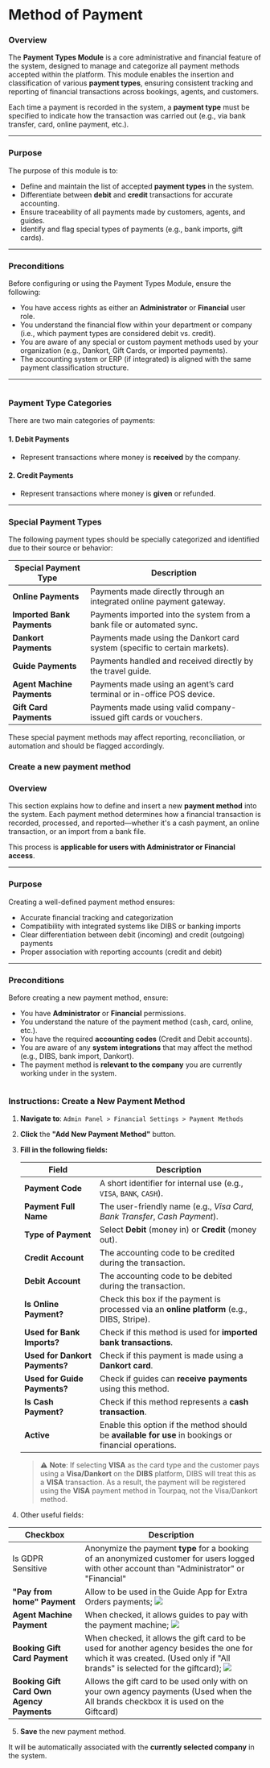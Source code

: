 # Method of Payment

### **Overview**

The **Payment Types Module** is a core administrative and financial feature of the system, designed to manage and categorize all payment methods accepted within the platform. This module enables the insertion and classification of various **payment types**, ensuring consistent tracking and reporting of financial transactions across bookings, agents, and customers.

Each time a payment is recorded in the system, a **payment type** must be specified to indicate how the transaction was carried out (e.g., via bank transfer, card, online payment, etc.).

***

### **Purpose**

The purpose of this module is to:

* Define and maintain the list of accepted **payment types** in the system.
* Differentiate between **debit** and **credit** transactions for accurate accounting.
* Ensure traceability of all payments made by customers, agents, and guides.
* Identify and flag special types of payments (e.g., bank imports, gift cards).

***

### **Preconditions**

Before configuring or using the Payment Types Module, ensure the following:

* You have access rights as either an **Administrator** or **Financial** user role.
* You understand the financial flow within your department or company (i.e., which payment types are considered debit vs. credit).
* You are aware of any special or custom payment methods used by your organization (e.g., Dankort, Gift Cards, or imported payments).
* The accounting system or ERP (if integrated) is aligned with the same payment classification structure.

***

<figure><img src="../.gitbook/assets/image (6) (1) (1) (1) (1) (1) (1) (1) (1) (1) (1) (1) (1) (1) (1) (1) (1) (1) (1) (1) (1) (1) (1) (1) (1) (1) (1) (1) (1) (1) (1) (1).png" alt=""><figcaption></figcaption></figure>

### **Payment Type Categories**

There are two main categories of payments:

#### 1. **Debit Payments**

* Represent transactions where money is **received** by the company.

#### 2. **Credit Payments**

* Represent transactions where money is **given** or refunded.

***

### **Special Payment Types**

The following payment types should be specially categorized and identified due to their source or behavior:

| Special Payment Type       | Description                                                                |
| -------------------------- | -------------------------------------------------------------------------- |
| **Online Payments**        | Payments made directly through an integrated online payment gateway.       |
| **Imported Bank Payments** | Payments imported into the system from a bank file or automated sync.      |
| **Dankort Payments**       | Payments made using the Dankort card system (specific to certain markets). |
| **Guide Payments**         | Payments handled and received directly by the travel guide.                |
| **Agent Machine Payments** | Payments made using an agent’s card terminal or in-office POS device.      |
| **Gift Card Payments**     | Payments made using valid company-issued gift cards or vouchers.           |

These special payment methods may affect reporting, reconciliation, or automation and should be flagged accordingly.



### Create a new payment method

### **Overview**

This section explains how to define and insert a new **payment method** into the system. Each payment method determines how a financial transaction is recorded, processed, and reported—whether it's a cash payment, an online transaction, or an import from a bank file.

This process is **applicable for users with Administrator or Financial access**.

***

### **Purpose**

Creating a well-defined payment method ensures:

* Accurate financial tracking and categorization
* Compatibility with integrated systems like DIBS or banking imports
* Clear differentiation between debit (incoming) and credit (outgoing) payments
* Proper association with reporting accounts (credit and debit)

***

### **Preconditions**

Before creating a new payment method, ensure:

* You have **Administrator** or **Financial** permissions.
* You understand the nature of the payment method (cash, card, online, etc.).
* You have the required **accounting codes** (Credit and Debit accounts).
* You are aware of any **system integrations** that may affect the method (e.g., DIBS, bank import, Dankort).
* The payment method is **relevant to the company** you are currently working under in the system.

<figure><img src="../.gitbook/assets/image (7) (1) (1) (1) (1) (1) (1) (1) (1) (1) (1) (1) (1) (1) (1) (1) (1) (1) (1) (1) (1) (1) (1) (1) (1) (1) (1) (1) (1).png" alt=""><figcaption></figcaption></figure>

### **Instructions: Create a New Payment Method**

1. **Navigate to**: `Admin Panel > Financial Settings > Payment Methods`
2. **Click** the **"Add New Payment Method"** button.
3.  **Fill in the following fields:**

    | **Field**                      | **Description**                                                                                       |
    | ------------------------------ | ----------------------------------------------------------------------------------------------------- |
    | **Payment Code**               | A short identifier for internal use (e.g., `VISA`, `BANK`, `CASH`).                                   |
    | **Payment Full Name**          | The user-friendly name (e.g., _Visa Card_, _Bank Transfer_, _Cash Payment_).                          |
    | **Type of Payment**            | Select **Debit** (money in) or **Credit** (money out).                                                |
    | **Credit Account**             | The accounting code to be credited during the transaction.                                            |
    | **Debit Account**              | The accounting code to be debited during the transaction.                                             |
    | **Is Online Payment?**         | Check this box if the payment is processed via an **online platform** (e.g., DIBS, Stripe).           |
    | **Used for Bank Imports?**     | Check if this method is used for **imported bank transactions**.                                      |
    | **Used for Dankort Payments?** | Check if this payment is made using a **Dankort card**.                                               |
    | **Used for Guide Payments?**   | Check if guides can **receive payments** using this method.                                           |
    | **Is Cash Payment?**           | Check if this method represents a **cash transaction**.                                               |
    | **Active**                     | Enable this option if the method should be **available for use** in bookings or financial operations. |

    > ⚠️ **Note**: If selecting **VISA** as the card type and the customer pays using a **Visa/Dankort** on the **DIBS** platform, DIBS will treat this as a **VISA** transaction. As a result, the payment will be registered using the **VISA** payment method in Tourpaq, not the Visa/Dankort method.


4. Other useful fields:

| Checkbox                                  | **Description**                                                                                                                                                                                                                                                  |
| ----------------------------------------- | ---------------------------------------------------------------------------------------------------------------------------------------------------------------------------------------------------------------------------------------------------------------- |
| Is GDPR Sensitive                         | Anonymize the payment **type** for a booking of an anonymized customer for users logged with other account than "Administrator" or "Financial"                                                                                                                   |
| **"Pay from home" Payment**               | Allow to be used in the  Guide App for Extra Orders payments;                                                                                    ![](<../.gitbook/assets/image (1) (1) (1) (1) (1) (1) (1) (1) (1) (1) (1) (1) (1) (1) (1) (2) (1).png>)         |
| **Agent Machine Payment**                 | When checked, it allows guides to pay with the payment machine; ![](<../.gitbook/assets/image (2) (1) (1) (1) (1) (1) (1) (1) (1) (1) (2) (1).png>)                                                                                                              |
| **Booking Gift Card Payment**             | When checked, it allows the gift card to be used for another agency besides the one for which it was created. (Used only  if "All brands" is selected for the giftcard); ![](<../.gitbook/assets/image (3) (1) (1) (1) (1) (1) (1) (1) (1) (2) (1).png>)         |
| **Booking Gift Card Own Agency Payments** | Allows the gift card to be used only with on your own agency payments (Used when the All brands checkbox it is used on the Giftcard)                                                                                                                             |

5. **Save** the new payment method.

It will be automatically associated with the **currently selected company** in the system.
